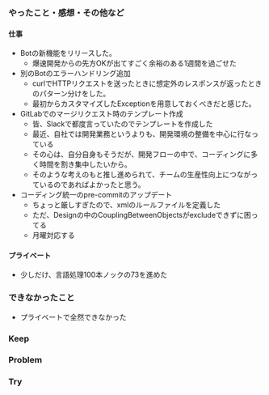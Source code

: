 ### やったこと・感想・その他など

#### 仕事

- Botの新機能をリリースした。
  - 爆速開発からの先方OKが出てすごく余裕のある1週間を過ごせた
- 別のBotのエラーハンドリング追加
  - curlでHTTPリクエストを送ったときに想定外のレスポンスが返ったときのパターン分けをした。
  - 最初からカスタマイズしたExceptionを用意しておくべきだと感じた。
- GitLabでのマージリクエスト時のテンプレート作成
  - 皆、Slackで都度言っていたのでテンプレートを作成した
  - 最近、自社では開発業務というよりも、開発環境の整備を中心に行なっている
  - その心は、自分自身もそうだが、開発フローの中で、コーディングに多く時間を割き集中したいから。
  - そのような考えのもと推し進められて、チームの生産性向上につながっているのであればよかったと思う。
- コーディング統一のpre-commitのアップデート
  - ちょっと厳しすぎたので、xmlのルールファイルを定義した
  - ただ、Designの中のCouplingBetweenObjectsがexcludeできずに困ってる
  - 月曜対応する

#### プライベート

- 少しだけ、言語処理100本ノックの73を進めた

### できなかったこと

- プライベートで全然できなかった

### Keep


### Problem 


### Try


